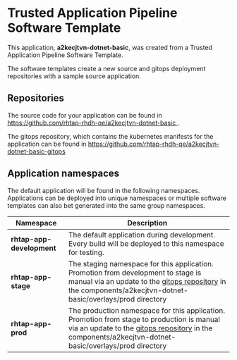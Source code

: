 # Trusted Application Pipeline Software Template

This application, **a2kecjtvn-dotnet-basic**, was created from a Trusted Application Pipeline Software Template.

The software templates create a new source and gitops deployment repositories with a sample source application. 

## Repositories

The source code for your application can be found in [https://github.com/rhtap-rhdh-qe/a2kecjtvn-dotnet-basic ](https://github.com/rhtap-rhdh-qe/a2kecjtvn-dotnet-basic ).
 
The gitops repository, which contains the kubernetes manifests for the application can be found in 
[https://github.com/rhtap-rhdh-qe/a2kecjtvn-dotnet-basic-gitops ](https://github.com/rhtap-rhdh-qe/a2kecjtvn-dotnet-basic-gitops ) 

## Application namespaces 

The default application will be found in the following namespaces. Applications can be deployed into unique namespaces or multiple software templates can also bet generated into the same group namespaces.  

|  Namespace   |  Description   |  
| -------- | -------- |   
| **rhtap-app-development** | The default application during development. Every build will be deployed to this namespace for testing. | 
| **rhtap-app-stage** | The staging namespace for this application. Promotion from development to stage is manual via an update to the [gitops repository](https://github.com/rhtap-rhdh-qe/a2kecjtvn-dotnet-basic-gitops ) in the components/a2kecjtvn-dotnet-basic/overlays/prod directory |  
| **rhtap-app-prod** | The production namespace for this application. Promotion from stage to production is manual via an update to the [gitops repository](https://github.com/rhtap-rhdh-qe/a2kecjtvn-dotnet-basic-gitops ) in the components/a2kecjtvn-dotnet-basic/overlays/prod directory | 